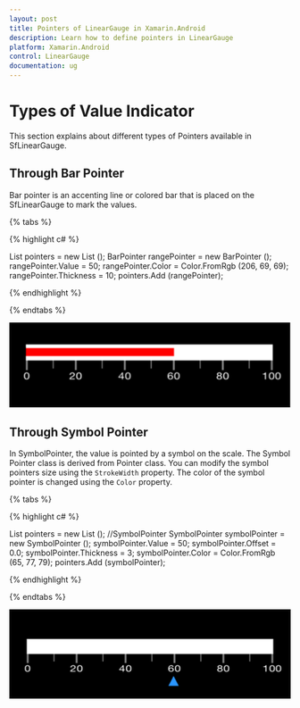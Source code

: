 ```yaml
---
layout: post
title: Pointers of LinearGauge in Xamarin.Android
description: Learn how to define pointers in LinearGauge
platform: Xamarin.Android
control: LinearGauge
documentation: ug
---
```


# Types of Value Indicator

This section explains about different types of Pointers available in SfLinearGauge.

## Through Bar Pointer

Bar pointer is an accenting line or colored bar that is placed on the SfLinearGauge to mark the values. 

{% tabs %}

{% highlight c# %}

List<LinearPointer> pointers = new List<LinearPointer> ();
BarPointer rangePointer = new BarPointer ();
rangePointer.Value = 50;
rangePointer.Color = Color.FromRgb (206, 69, 69);
rangePointer.Thickness = 10;
pointers.Add (rangePointer);

{% endhighlight %}

{% endtabs %}

![](images/BarPointer.png)

## Through Symbol Pointer

In SymbolPointer, the value is pointed by a symbol on the scale. The Symbol Pointer class is derived from Pointer class. You can modify the symbol pointers size using the `StrokeWidth` property. The color of the symbol pointer is changed using the `Color` property.

{% tabs %}

{% highlight c# %}

List<LinearPointer> pointers = new List<LinearPointer> ();
//SymbolPointer
SymbolPointer symbolPointer = new SymbolPointer ();
symbolPointer.Value = 50;
symbolPointer.Offset = 0.0;
symbolPointer.Thickness = 3;
symbolPointer.Color = Color.FromRgb (65, 77, 79);
pointers.Add (symbolPointer);

{% endhighlight %}

{% endtabs %}

![](images/SymbolPointer.png)
